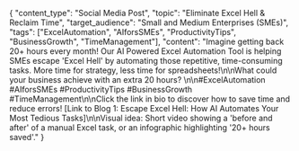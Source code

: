 {
  "content_type": "Social Media Post",
  "topic": "Eliminate Excel Hell & Reclaim Time",
  "target_audience": "Small and Medium Enterprises (SMEs)",
  "tags": ["ExcelAutomation", "AIforsSMEs", "ProductivityTips", "BusinessGrowth", "TimeManagement"],
  "content": "Imagine getting back 20+ hours every month! Our AI Powered Excel Automation Tool is helping SMEs escape 'Excel Hell' by automating those repetitive, time-consuming tasks. More time for strategy, less time for spreadsheets!\n\nWhat could your business achieve with an extra 20 hours? \n\n#ExcelAutomation #AIforsSMEs #ProductivityTips #BusinessGrowth #TimeManagement\n\nClick the link in bio to discover how to save time and reduce errors! [Link to Blog 1: Escape Excel Hell: How AI Automates Your Most Tedious Tasks]\n\nVisual idea: Short video showing a 'before and after' of a manual Excel task, or an infographic highlighting '20+ hours saved'."
}